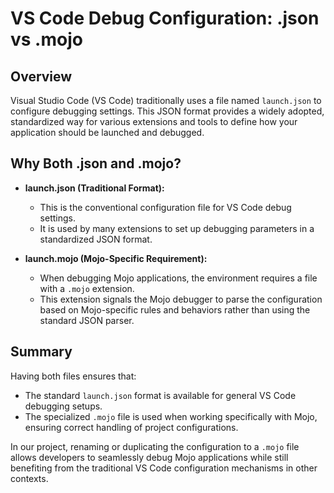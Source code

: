 # VS Code Debug Configuration: .json vs .mojo

## Overview

Visual Studio Code (VS Code) traditionally uses a file named `launch.json` to configure debugging settings. This JSON format provides a widely adopted, standardized way for various extensions and tools to define how your application should be launched and debugged.

## Why Both .json and .mojo?

- **launch.json (Traditional Format):**
  - This is the conventional configuration file for VS Code debug settings.
  - It is used by many extensions to set up debugging parameters in a standardized JSON format.

- **launch.mojo (Mojo-Specific Requirement):**
  - When debugging Mojo applications, the environment requires a file with a `.mojo` extension.
  - This extension signals the Mojo debugger to parse the configuration based on Mojo-specific rules and behaviors rather than using the standard JSON parser.

## Summary

Having both files ensures that:
- The standard `launch.json` format is available for general VS Code debugging setups.
- The specialized `.mojo` file is used when working specifically with Mojo, ensuring correct handling of project configurations.

In our project, renaming or duplicating the configuration to a `.mojo` file allows developers to seamlessly debug Mojo applications while still benefiting from the traditional VS Code configuration mechanisms in other contexts.
